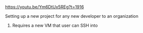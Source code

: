 https://youtu.be/Ym6DtUx5REg?t=1916

Setting up a new project for any new developer to an organization

1. Requires a new VM that user can SSH into
